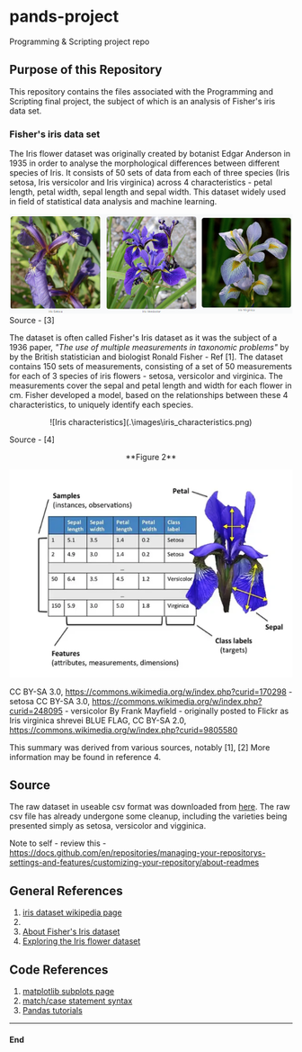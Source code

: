 # pands-project
Programming &amp; Scripting project repo

## Purpose of this Repository
This repository contains the files associated with the Programming and Scripting final project, the subject of which is an analysis of Fisher's iris data set.

### Fisher's iris data set

The Iris flower dataset was originally created by botanist Edgar Anderson in 1935 in order to analyse the morphological differences between different species of Iris. It consists of 50 sets of data from each of three species (Iris setosa, Iris versicolor and Iris virginica) across 4 characteristics - petal length, petal width, sepal length and sepal width. This dataset widely used in field of statistical data analysis and machine learning.   

![Iris species](.\images\iris_species.png)  
Source - [3]

The dataset is often called Fisher's Iris dataset as it was the subject of a 1936 paper, *"The use of multiple measurements in taxonomic problems"* by by the British statistician and biologist Ronald Fisher - Ref [1].
The dataset contains 150 sets of measurements, consisting of a set of 50 measurements for each of 3 species of iris flowers - setosa, versicolor and virginica. The measurements cover the sepal and petal length and width for each flower in cm. Fisher developed a model, based on the relationships between these 4 characteristics, to uniquely identify each species.

<p style="text-align:center"> ![Iris characteristics](.\images\iris_characteristics.png)  </p>
Source - [4]
<p style="text-align:center">**Figure 2**</p>



<div align="center">
    <img src=".\images\iris_characteristics.png"/>
</div>



CC BY-SA 3.0, https://commons.wikimedia.org/w/index.php?curid=170298 - setosa
CC BY-SA 3.0, https://commons.wikimedia.org/w/index.php?curid=248095 - versicolor
By Frank Mayfield - originally posted to Flickr as Iris virginica shrevei BLUE FLAG, CC BY-SA 2.0, https://commons.wikimedia.org/w/index.php?curid=9805580

This summary was derived from various sources, notably [1], [2]
More information may be found in reference 4.

## Source
The raw dataset in useable csv format was downloaded from [here](https://raw.githubusercontent.com/mwaskom/seaborn-data/master/iris.csv). The raw csv file has already undergone some cleanup, including the varieties being presented simply as setosa, versicolor and vigginica.


Note to self - review this - https://docs.github.com/en/repositories/managing-your-repositorys-settings-and-features/customizing-your-repository/about-readmes


## General References
1. [iris dataset wikipedia page](https://en.wikipedia.org/wiki/Iris_flower_data_set)
2. 
3. [About Fisher's Iris dataset](https://www.angela1c.com/projects/iris_project/the-iris-dataset/)
4. [Exploring the Iris flower dataset](https://eminebozkus.medium.com/exploring-the-iris-flower-dataset-4e000bcc266c)
## Code References
1. [matplotlib subplots page](https://matplotlib.org/stable/gallery/subplots_axes_and_figures/subplots_demo.html)
2. [match/case statement syntax](https://www.datacamp.com/tutorial/python-switch-case)
3. [Pandas tutorials](https://pandas.pydata.org/docs/getting_started/intro_tutorials/index.html)


****
#### End